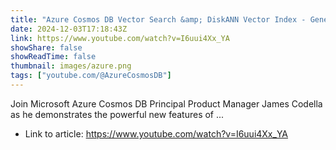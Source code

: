 ```yaml
---
title: "Azure Cosmos DB Vector Search &amp; DiskANN Vector Index - Generally Available"
date: 2024-12-03T17:18:43Z
link: https://www.youtube.com/watch?v=I6uui4Xx_YA
showShare: false
showReadTime: false
thumbnail: images/azure.png
tags: ["youtube.com/@AzureCosmosDB"]
---
```

Join Microsoft Azure Cosmos DB Principal Product Manager James Codella as he demonstrates the powerful new features of ...

- Link to article: https://www.youtube.com/watch?v=I6uui4Xx_YA